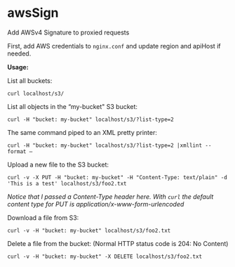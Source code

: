 # awsSign
Add AWSv4 Signature to proxied requests

First, add AWS credentials to `nginx.conf` and update region and apiHost if needed.

**Usage:**
 
List all buckets:
 
`curl localhost/s3/`
 
List all objects in the “my-bucket" S3 bucket:
 
`curl -H "bucket: my-bucket" localhost/s3/?list-type=2`
 
The same command piped to an XML pretty printer:
 
`curl -H "bucket: my-bucket" localhost/s3/?list-type=2 |xmllint --format –`
 
Upload a new file to the S3 bucket:
 
`curl -v -X PUT -H "bucket: my-bucket" -H "Content-Type: text/plain" -d 'This is a test' localhost/s3/foo2.txt`
 
*Notice that I passed a Content-Type header here.  With `curl` the default content type for PUT is application/x-www-form-urlencoded*
 
Download a file from S3:
 
`curl -v -H "bucket: my-bucket" localhost/s3/foo2.txt`
 
Delete a file from the bucket:  (Normal HTTP status code is 204: No Content)
 
`curl -v -H "bucket: my-bucket" -X DELETE localhost/s3/foo2.txt`
